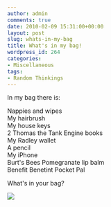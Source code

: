 ```yaml
---
author: admin
comments: true
date: 2010-02-09 15:31:00+00:00
layout: post
slug: whats-in-my-bag
title: What's in my bag!
wordpress_id: 264
categories:
- Miscellaneous
tags:
- Random Thinkings
---
```


  
In my bag there is:  
  
Nappies and wipes  
My hairbrush  
My house keys  
2 Thomas the Tank Engine books  
My Radley wallet  
A pencil  
My iPhone  
Burt's Bees Pomegranate lip balm  
Benefit Benetint Pocket Pal  
  
What's in your bag?

![](https://blogger.googleusercontent.com/tracker/251139911615938991-1153103603607096698?l=www.outmumbered.com)
